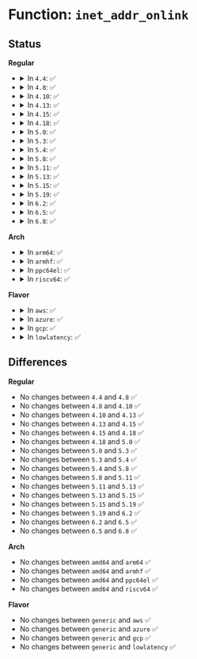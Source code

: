 # Function: <code>inet_addr_onlink</code>

## Status
<b>Regular</b>
<ul>
<li>
<details>
<summary>In <code>4.4</code>: ✅</summary>

```c
int inet_addr_onlink(struct in_device *in_dev, __be32 a, __be32 b);
```

**Collision:** Unique Global

**Inline:** No

**Transformation:** False

**Instances:**

```
In net/ipv4/devinet.c (ffffffff81792190)
Location: net/ipv4/devinet.c:311
Inline: False
Direct callers:
  - net/ipv4/route.c:__ip_do_redirect
  - net/ipv4/arp.c:arp_solicit
```
**Symbols:**

```
ffffffff81792190-ffffffff817921d9: inet_addr_onlink (STB_GLOBAL)
```
</details>
</li>
<li>
<details>
<summary>In <code>4.8</code>: ✅</summary>

```c
int inet_addr_onlink(struct in_device *in_dev, __be32 a, __be32 b);
```

**Collision:** Unique Global

**Inline:** No

**Transformation:** False

**Instances:**

```
In net/ipv4/devinet.c (ffffffff817fefa0)
Location: net/ipv4/devinet.c:311
Inline: False
Direct callers:
  - net/ipv4/route.c:__ip_do_redirect
  - net/ipv4/arp.c:arp_solicit
```
**Symbols:**

```
ffffffff817fefa0-ffffffff817fefe9: inet_addr_onlink (STB_GLOBAL)
```
</details>
</li>
<li>
<details>
<summary>In <code>4.10</code>: ✅</summary>

```c
int inet_addr_onlink(struct in_device *in_dev, __be32 a, __be32 b);
```

**Collision:** Unique Global

**Inline:** No

**Transformation:** False

**Instances:**

```
In net/ipv4/devinet.c (ffffffff8182ff00)
Location: net/ipv4/devinet.c:311
Inline: False
Direct callers:
  - net/ipv4/route.c:ip_route_input_noref
  - net/ipv4/route.c:__ip_do_redirect
  - net/ipv4/arp.c:arp_solicit
```
**Symbols:**

```
ffffffff8182ff00-ffffffff8182ff49: inet_addr_onlink (STB_GLOBAL)
```
</details>
</li>
<li>
<details>
<summary>In <code>4.13</code>: ✅</summary>

```c
int inet_addr_onlink(struct in_device *in_dev, __be32 a, __be32 b);
```

**Collision:** Unique Global

**Inline:** No

**Transformation:** False

**Instances:**

```
In net/ipv4/devinet.c (ffffffff818513b0)
Location: net/ipv4/devinet.c:311
Inline: False
Direct callers:
  - net/ipv4/route.c:__ip_do_redirect
  - net/ipv4/arp.c:arp_solicit
```
**Symbols:**

```
ffffffff818513b0-ffffffff818513f9: inet_addr_onlink (STB_GLOBAL)
```
</details>
</li>
<li>
<details>
<summary>In <code>4.15</code>: ✅</summary>

```c
int inet_addr_onlink(struct in_device *in_dev, __be32 a, __be32 b);
```

**Collision:** Unique Global

**Inline:** No

**Transformation:** False

**Instances:**

```
In net/ipv4/devinet.c (ffffffff818d1180)
Location: net/ipv4/devinet.c:317
Inline: False
Direct callers:
  - net/ipv4/route.c:__ip_do_redirect
  - net/ipv4/arp.c:arp_solicit
```
**Symbols:**

```
ffffffff818d1180-ffffffff818d11c9: inet_addr_onlink (STB_GLOBAL)
```
</details>
</li>
<li>
<details>
<summary>In <code>4.18</code>: ✅</summary>

```c
int inet_addr_onlink(struct in_device *in_dev, __be32 a, __be32 b);
```

**Collision:** Unique Global

**Inline:** No

**Transformation:** False

**Instances:**

```
In net/ipv4/devinet.c (ffffffff81927700)
Location: net/ipv4/devinet.c:318
Inline: False
Direct callers:
  - net/ipv4/route.c:ip_route_input_slow
  - net/ipv4/route.c:__ip_do_redirect
  - net/ipv4/arp.c:arp_solicit
```
**Symbols:**

```
ffffffff81927700-ffffffff81927749: inet_addr_onlink (STB_GLOBAL)
```
</details>
</li>
<li>
<details>
<summary>In <code>5.0</code>: ✅</summary>

```c
int inet_addr_onlink(struct in_device *in_dev, __be32 a, __be32 b);
```

**Collision:** Unique Global

**Inline:** No

**Transformation:** False

**Instances:**

```
In net/ipv4/devinet.c (ffffffff819568d0)
Location: net/ipv4/devinet.c:328
Inline: False
Direct callers:
  - net/ipv4/route.c:ip_route_input_slow
  - net/ipv4/route.c:__ip_do_redirect
  - net/ipv4/arp.c:arp_solicit
```
**Symbols:**

```
ffffffff819568d0-ffffffff81956919: inet_addr_onlink (STB_GLOBAL)
```
</details>
</li>
<li>
<details>
<summary>In <code>5.3</code>: ✅</summary>

```c
int inet_addr_onlink(struct in_device *in_dev, __be32 a, __be32 b);
```

**Collision:** Unique Global

**Inline:** No

**Transformation:** False

**Instances:**

```
In net/ipv4/devinet.c (ffffffff819bb300)
Location: net/ipv4/devinet.c:330
Inline: False
Direct callers:
  - net/ipv4/route.c:ip_route_input_slow
  - net/ipv4/route.c:__ip_do_redirect
  - net/ipv4/arp.c:arp_solicit
```
**Symbols:**

```
ffffffff819bb300-ffffffff819bb341: inet_addr_onlink (STB_GLOBAL)
```
</details>
</li>
<li>
<details>
<summary>In <code>5.4</code>: ✅</summary>

```c
int inet_addr_onlink(struct in_device *in_dev, __be32 a, __be32 b);
```

**Collision:** Unique Global

**Inline:** No

**Transformation:** False

**Instances:**

```
In net/ipv4/devinet.c (ffffffff819f1ff0)
Location: net/ipv4/devinet.c:330
Inline: False
Direct callers:
  - net/ipv4/route.c:ip_route_input_slow
  - net/ipv4/route.c:__ip_do_redirect
  - net/ipv4/arp.c:arp_solicit
```
**Symbols:**

```
ffffffff819f1ff0-ffffffff819f2031: inet_addr_onlink (STB_GLOBAL)
```
</details>
</li>
<li>
<details>
<summary>In <code>5.8</code>: ✅</summary>

```c
int inet_addr_onlink(struct in_device *in_dev, __be32 a, __be32 b);
```

**Collision:** Unique Global

**Inline:** No

**Transformation:** False

**Instances:**

```
In net/ipv4/devinet.c (ffffffff81ae01e0)
Location: net/ipv4/devinet.c:331
Inline: False
Direct callers:
  - net/ipv4/route.c:__mkroute_input
  - net/ipv4/route.c:__ip_do_redirect
  - net/ipv4/arp.c:arp_solicit
```
**Symbols:**

```
ffffffff81ae01e0-ffffffff81ae0225: inet_addr_onlink (STB_GLOBAL)
```
</details>
</li>
<li>
<details>
<summary>In <code>5.11</code>: ✅</summary>

```c
int inet_addr_onlink(struct in_device *in_dev, __be32 a, __be32 b);
```

**Collision:** Unique Global

**Inline:** No

**Transformation:** False

**Instances:**

```
In net/ipv4/devinet.c (ffffffff81aed060)
Location: net/ipv4/devinet.c:331
Inline: False
Direct callers:
  - net/ipv4/route.c:__mkroute_input
  - net/ipv4/route.c:__ip_do_redirect
  - net/ipv4/arp.c:arp_solicit
```
**Symbols:**

```
ffffffff81aed060-ffffffff81aed0af: inet_addr_onlink (STB_GLOBAL)
```
</details>
</li>
<li>
<details>
<summary>In <code>5.13</code>: ✅</summary>

```c
int inet_addr_onlink(struct in_device *in_dev, __be32 a, __be32 b);
```

**Collision:** Unique Global

**Inline:** No

**Transformation:** False

**Instances:**

```
In net/ipv4/devinet.c (ffffffff81ad8840)
Location: net/ipv4/devinet.c:331
Inline: False
Direct callers:
  - net/ipv4/route.c:__mkroute_input
  - net/ipv4/route.c:__ip_do_redirect
  - net/ipv4/arp.c:arp_solicit
```
**Symbols:**

```
ffffffff81ad8840-ffffffff81ad888b: inet_addr_onlink (STB_GLOBAL)
```
</details>
</li>
<li>
<details>
<summary>In <code>5.15</code>: ✅</summary>

```c
int inet_addr_onlink(struct in_device *in_dev, __be32 a, __be32 b);
```

**Collision:** Unique Global

**Inline:** No

**Transformation:** False

**Instances:**

```
In net/ipv4/devinet.c (ffffffff81b976d0)
Location: net/ipv4/devinet.c:331
Inline: False
Direct callers:
  - net/ipv4/route.c:__mkroute_input
  - net/ipv4/route.c:__ip_do_redirect
  - net/ipv4/arp.c:arp_solicit
```
**Symbols:**

```
ffffffff81b976d0-ffffffff81b9771b: inet_addr_onlink (STB_GLOBAL)
```
</details>
</li>
<li>
<details>
<summary>In <code>5.19</code>: ✅</summary>

```c
int inet_addr_onlink(struct in_device *in_dev, __be32 a, __be32 b);
```

**Collision:** Unique Global

**Inline:** No

**Transformation:** False

**Instances:**

```
In net/ipv4/devinet.c (ffffffff81d29420)
Location: net/ipv4/devinet.c:334
Inline: False
Direct callers:
  - net/ipv4/route.c:__mkroute_input
  - net/ipv4/route.c:__ip_do_redirect
  - net/ipv4/arp.c:arp_solicit
```
**Symbols:**

```
ffffffff81d29420-ffffffff81d294a7: inet_addr_onlink (STB_GLOBAL)
```
</details>
</li>
<li>
<details>
<summary>In <code>6.2</code>: ✅</summary>

```c
int inet_addr_onlink(struct in_device *in_dev, __be32 a, __be32 b);
```

**Collision:** Unique Global

**Inline:** No

**Transformation:** False

**Instances:**

```
In net/ipv4/devinet.c (ffffffff81ef0d90)
Location: net/ipv4/devinet.c:335
Inline: False
Direct callers:
  - net/ipv4/route.c:__mkroute_input
  - net/ipv4/route.c:__ip_do_redirect
  - net/ipv4/arp.c:arp_solicit
```
**Symbols:**

```
ffffffff81ef0d90-ffffffff81ef0e17: inet_addr_onlink (STB_GLOBAL)
```
</details>
</li>
<li>
<details>
<summary>In <code>6.5</code>: ✅</summary>

```c
int inet_addr_onlink(struct in_device *in_dev, __be32 a, __be32 b);
```

**Collision:** Unique Global

**Inline:** No

**Transformation:** False

**Instances:**

```
In net/ipv4/devinet.c (ffffffff81f50800)
Location: net/ipv4/devinet.c:335
Inline: False
Direct callers:
  - net/ipv4/route.c:__mkroute_input
  - net/ipv4/route.c:__ip_do_redirect
  - net/ipv4/arp.c:arp_solicit
```
**Symbols:**

```
ffffffff81f50800-ffffffff81f50887: inet_addr_onlink (STB_GLOBAL)
```
</details>
</li>
<li>
<details>
<summary>In <code>6.8</code>: ✅</summary>

```c
int inet_addr_onlink(struct in_device *in_dev, __be32 a, __be32 b);
```

**Collision:** Unique Global

**Inline:** No

**Transformation:** False

**Instances:**

```
In net/ipv4/devinet.c (ffffffff82016a80)
Location: net/ipv4/devinet.c:335
Inline: False
Direct callers:
  - net/ipv4/route.c:__mkroute_input
  - net/ipv4/route.c:__ip_do_redirect
  - net/ipv4/arp.c:arp_solicit
```
**Symbols:**

```
ffffffff82016a80-ffffffff82016b07: inet_addr_onlink (STB_GLOBAL)
```
</details>
</li>
</ul>
<b>Arch</b>
<ul>
<li>
<details>
<summary>In <code>arm64</code>: ✅</summary>

```c
int inet_addr_onlink(struct in_device *in_dev, __be32 a, __be32 b);
```

**Collision:** Unique Global

**Inline:** No

**Transformation:** False

**Instances:**

```
In net/ipv4/devinet.c (ffff800010ca8258)
Location: net/ipv4/devinet.c:330
Inline: False
Direct callers:
  - net/ipv4/route.c:ip_route_input_slow
  - net/ipv4/route.c:__ip_do_redirect
  - net/ipv4/arp.c:arp_solicit
```
**Symbols:**

```
ffff800010ca8258-ffff800010ca82d8: inet_addr_onlink (STB_GLOBAL)
```
</details>
</li>
<li>
<details>
<summary>In <code>armhf</code>: ✅</summary>

```c
int inet_addr_onlink(struct in_device *in_dev, __be32 a, __be32 b);
```

**Collision:** Unique Global

**Inline:** No

**Transformation:** False

**Instances:**

```
In net/ipv4/devinet.c (c0db49cc)
Location: net/ipv4/devinet.c:330
Inline: False
Direct callers:
  - net/ipv4/route.c:ip_route_input_slow
  - net/ipv4/route.c:__ip_do_redirect
  - net/ipv4/arp.c:arp_solicit
```
**Symbols:**

```
c0db49cc-c0db4a30: inet_addr_onlink (STB_GLOBAL)
```
</details>
</li>
<li>
<details>
<summary>In <code>ppc64el</code>: ✅</summary>

```c
int inet_addr_onlink(struct in_device *in_dev, __be32 a, __be32 b);
```

**Collision:** Unique Global

**Inline:** No

**Transformation:** False

**Instances:**

```
In net/ipv4/devinet.c (c000000000dbcd00)
Location: net/ipv4/devinet.c:330
Inline: False
Direct callers:
  - net/ipv4/route.c:ip_route_input_slow
  - net/ipv4/route.c:__ip_do_redirect
  - net/ipv4/arp.c:arp_solicit
```
**Symbols:**

```
c000000000dbcd00-c000000000dbcd68: inet_addr_onlink (STB_GLOBAL)
```
</details>
</li>
<li>
<details>
<summary>In <code>riscv64</code>: ✅</summary>

```c
int inet_addr_onlink(struct in_device *in_dev, __be32 a, __be32 b);
```

**Collision:** Unique Global

**Inline:** No

**Transformation:** False

**Instances:**

```
In net/ipv4/devinet.c (ffffffe0008030b0)
Location: net/ipv4/devinet.c:330
Inline: False
Direct callers:
  - net/ipv4/route.c:ip_route_input_slow
  - net/ipv4/route.c:__ip_do_redirect
  - net/ipv4/arp.c:arp_solicit
```
**Symbols:**

```
ffffffe0008030b0-ffffffe00080310c: inet_addr_onlink (STB_GLOBAL)
```
</details>
</li>
</ul>
<b>Flavor</b>
<ul>
<li>
<details>
<summary>In <code>aws</code>: ✅</summary>

```c
int inet_addr_onlink(struct in_device *in_dev, __be32 a, __be32 b);
```

**Collision:** Unique Global

**Inline:** No

**Transformation:** False

**Instances:**

```
In net/ipv4/devinet.c (ffffffff81991d90)
Location: net/ipv4/devinet.c:330
Inline: False
Direct callers:
  - net/ipv4/route.c:ip_route_input_slow
  - net/ipv4/route.c:__ip_do_redirect
  - net/ipv4/arp.c:arp_solicit
```
**Symbols:**

```
ffffffff81991d90-ffffffff81991dd1: inet_addr_onlink (STB_GLOBAL)
```
</details>
</li>
<li>
<details>
<summary>In <code>azure</code>: ✅</summary>

```c
int inet_addr_onlink(struct in_device *in_dev, __be32 a, __be32 b);
```

**Collision:** Unique Global

**Inline:** No

**Transformation:** False

**Instances:**

```
In net/ipv4/devinet.c (ffffffff8194b850)
Location: net/ipv4/devinet.c:330
Inline: False
Direct callers:
  - net/ipv4/route.c:ip_route_input_slow
  - net/ipv4/route.c:__ip_do_redirect
  - net/ipv4/arp.c:arp_solicit
```
**Symbols:**

```
ffffffff8194b850-ffffffff8194b891: inet_addr_onlink (STB_GLOBAL)
```
</details>
</li>
<li>
<details>
<summary>In <code>gcp</code>: ✅</summary>

```c
int inet_addr_onlink(struct in_device *in_dev, __be32 a, __be32 b);
```

**Collision:** Unique Global

**Inline:** No

**Transformation:** False

**Instances:**

```
In net/ipv4/devinet.c (ffffffff819fc630)
Location: net/ipv4/devinet.c:330
Inline: False
Direct callers:
  - net/ipv4/route.c:ip_route_input_slow
  - net/ipv4/route.c:__ip_do_redirect
  - net/ipv4/arp.c:arp_solicit
```
**Symbols:**

```
ffffffff819fc630-ffffffff819fc671: inet_addr_onlink (STB_GLOBAL)
```
</details>
</li>
<li>
<details>
<summary>In <code>lowlatency</code>: ✅</summary>

```c
int inet_addr_onlink(struct in_device *in_dev, __be32 a, __be32 b);
```

**Collision:** Unique Global

**Inline:** No

**Transformation:** False

**Instances:**

```
In net/ipv4/devinet.c (ffffffff81a069a0)
Location: net/ipv4/devinet.c:330
Inline: False
Direct callers:
  - net/ipv4/route.c:ip_route_input_slow
  - net/ipv4/route.c:__ip_do_redirect
  - net/ipv4/arp.c:arp_solicit
```
**Symbols:**

```
ffffffff81a069a0-ffffffff81a06a09: inet_addr_onlink (STB_GLOBAL)
```
</details>
</li>
</ul>

## Differences
<b>Regular</b>
<ul>
<li>
No changes between <code>4.4</code> and <code>4.8</code> ✅
</li>
<li>
No changes between <code>4.8</code> and <code>4.10</code> ✅
</li>
<li>
No changes between <code>4.10</code> and <code>4.13</code> ✅
</li>
<li>
No changes between <code>4.13</code> and <code>4.15</code> ✅
</li>
<li>
No changes between <code>4.15</code> and <code>4.18</code> ✅
</li>
<li>
No changes between <code>4.18</code> and <code>5.0</code> ✅
</li>
<li>
No changes between <code>5.0</code> and <code>5.3</code> ✅
</li>
<li>
No changes between <code>5.3</code> and <code>5.4</code> ✅
</li>
<li>
No changes between <code>5.4</code> and <code>5.8</code> ✅
</li>
<li>
No changes between <code>5.8</code> and <code>5.11</code> ✅
</li>
<li>
No changes between <code>5.11</code> and <code>5.13</code> ✅
</li>
<li>
No changes between <code>5.13</code> and <code>5.15</code> ✅
</li>
<li>
No changes between <code>5.15</code> and <code>5.19</code> ✅
</li>
<li>
No changes between <code>5.19</code> and <code>6.2</code> ✅
</li>
<li>
No changes between <code>6.2</code> and <code>6.5</code> ✅
</li>
<li>
No changes between <code>6.5</code> and <code>6.8</code> ✅
</li>
</ul>
<b>Arch</b>
<ul>
<li>
No changes between <code>amd64</code> and <code>arm64</code> ✅
</li>
<li>
No changes between <code>amd64</code> and <code>armhf</code> ✅
</li>
<li>
No changes between <code>amd64</code> and <code>ppc64el</code> ✅
</li>
<li>
No changes between <code>amd64</code> and <code>riscv64</code> ✅
</li>
</ul>
<b>Flavor</b>
<ul>
<li>
No changes between <code>generic</code> and <code>aws</code> ✅
</li>
<li>
No changes between <code>generic</code> and <code>azure</code> ✅
</li>
<li>
No changes between <code>generic</code> and <code>gcp</code> ✅
</li>
<li>
No changes between <code>generic</code> and <code>lowlatency</code> ✅
</li>
</ul>

